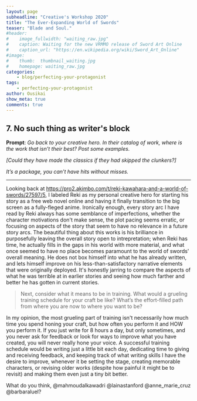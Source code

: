 ```yaml
---
layout: page
subheadline: "Creative's Workshop 2020"
title: "The Ever-Expanding World of Swords"
teaser: "Blade and Soul."
#header:
#    image_fullwidth: "waiting_raw.jpg"
#    caption: Waiting for the new VRMMO release of Sword Art Online
#    caption_url: "https://en.wikipedia.org/wiki/Sword_Art_Online"
#image:
#    thumb:  thumbnail_waiting.jpg
#    homepage: waiting_raw.jpg
categories:
    - blog/perfecting-your-protagonist
tags:
    - perfecting-your-protagonist
author: Ousikai
show_meta: true
comments: true
---
```

## 7. No such thing as writer's block

**Prompt**: *Go back to your creative hero. In their catalog of work, where is the work that isn’t their best? Post some examples.*

*[Could they have made the classics if they had skipped the clunkers?]* 

*It’s a package, you can’t have hits without misses.*

-----

Looking back at https://pro2.akimbo.com/t/reki-kawahara-and-a-world-of-swords/27597/5, I labeled Reki as my personal creative hero for starting his story as a free web novel online and having it finally transition to the big screen as a fully-fleged anime. Ironically enough, every story arc I have read by Reki always has some semblance of imperfections, whether the character motivations don't make sense, the plot pacing seems erratic, or focusing on aspects of the story that seem to have no relevance in a future story arcs. The beautiful thing about this works is his brilliance in purposefully leaving the overall story open to intrepretation; when Reki has time, he actually fills in the gaps in his world with more material, and what once seemed to have no place becomes paramount to the world of swords' overall meaning. He does not box himself into what he has already written, and lets himself improve on his less-than-satisfactory narrative elements that were originally deployed. It's honestly jarring to compare the aspects of what he was terrible at in earlier stories and seeing how much farther and better he has gotten in current stories. 

> Next, consider what it means to be in training. What would a grueling training schedule for your craft be like? What’s the effort-filled path from where you are now to where you want to be?

In my opinion, the most grueling part of training isn't necessarily how much time you spend honing your craft, but how often you perform it and HOW you perform it. If you just write for 8 hours a day, but only sometimes, and you never ask for feedback or look for ways to improve what you have created, you will never really hone your voice. A successful training schedule would be writing just a little bit each day, dedicating time to giving and receiving feedback, and keeping track of what writing skills I have the desire to improve, whenever it be setting the stage, creating memorable characters, or revising older works (despite how painful it might be to revisit) and making them even just a tiny bit better.

What do you think, @mahmoudalkawadri @lainastanford @anne_marie_cruz @barbaraluel?